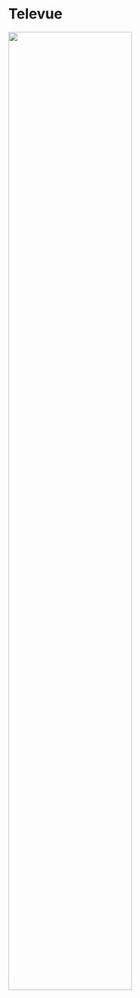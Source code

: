 # Televue
<img src="https://github.com/kumar2k2/televue/blob/master/0382e3237a9149545d.jpeg" width="70%"></img> 
